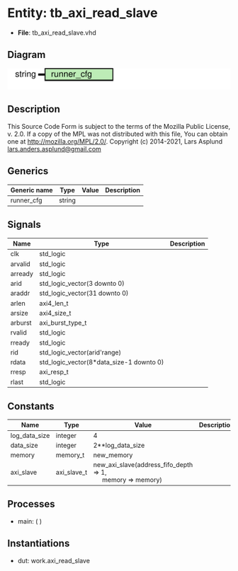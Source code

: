 # Entity: tb_axi_read_slave

- **File**: tb_axi_read_slave.vhd
## Diagram

![Diagram](tb_axi_read_slave.svg "Diagram")
## Description

This Source Code Form is subject to the terms of the Mozilla Public
License, v. 2.0. If a copy of the MPL was not distributed with this file,
You can obtain one at http://mozilla.org/MPL/2.0/.
Copyright (c) 2014-2021, Lars Asplund lars.anders.asplund@gmail.com
## Generics

| Generic name | Type   | Value | Description |
| ------------ | ------ | ----- | ----------- |
| runner_cfg   | string |       |             |
## Signals

| Name    | Type                                     | Description |
| ------- | ---------------------------------------- | ----------- |
| clk     | std_logic                                |             |
| arvalid | std_logic                                |             |
| arready | std_logic                                |             |
| arid    | std_logic_vector(3 downto 0)             |             |
| araddr  | std_logic_vector(31 downto 0)            |             |
| arlen   | axi4_len_t                               |             |
| arsize  | axi4_size_t                              |             |
| arburst | axi_burst_type_t                         |             |
| rvalid  | std_logic                                |             |
| rready  | std_logic                                |             |
| rid     | std_logic_vector(arid'range)             |             |
| rdata   | std_logic_vector(8*data_size-1 downto 0) |             |
| rresp   | axi_resp_t                               |             |
| rlast   | std_logic                                |             |
## Constants

| Name          | Type        | Value                                                                                                                                             | Description |
| ------------- | ----------- | ------------------------------------------------------------------------------------------------------------------------------------------------- | ----------- |
| log_data_size | integer     |  4                                                                                                                                                |             |
| data_size     | integer     |  2**log_data_size                                                                                                                                 |             |
| memory        | memory_t    |  new_memory                                                                                                                                       |             |
| axi_slave     | axi_slave_t |  new_axi_slave(address_fifo_depth => 1,<br><span style="padding-left:20px">                                                     memory => memory) |             |
## Processes
- main: (  )
## Instantiations

- dut: work.axi_read_slave
